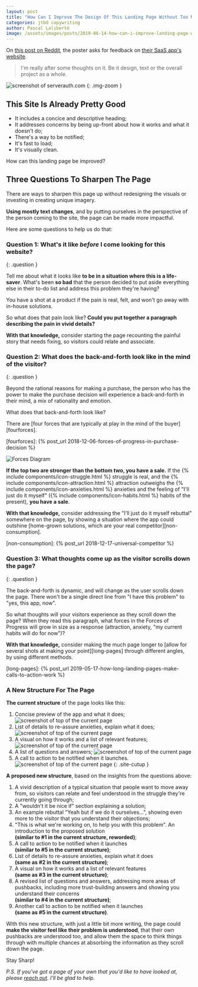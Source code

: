 ```yaml
---
layout: post
title: "How Can I Improve The Design Of This Landing Page Without Too Much Effort?"
categories: jtbd copywriting
author: Pascal Laliberté
image: /assets/images/posts/2019-06-14-how-can-i-improve-landing-page-without-too-much-effort.jpg
---
```


On [this post on Reddit][thread], the poster asks for feedback on [their SaaS app's website][site].

[thread]: https://www.reddit.com/r/SaaS/comments/bwgjld/launched_a_landing_page_for_our_new_saas_product/
[site]: https://serverauth.com

> I'm really after some thoughts on it. Be it design, text or the overall project as a whole.

![screenshot of serverauth.com](/assets/images/posts/2019-06-14-how-can-i-improve-landing-page-without-too-much-effort-01.jpg)
{: .img-zoom }

## This Site Is Already Pretty Good

* It includes a concice and descriptive heading;
* It addresses concerns by being up-front about how it works and what it doesn't do;
* There's a way to be notified;
* It's fast to load;
* It's visually clean.

How can this landing page be improved?

## Three Questions To Sharpen The Page

There are ways to sharpen this page up without redesigning the visuals or investing in creating unique imagery.

**Using mostly text changes**, and by putting ourselves in the perspective of the person coming to the site, the page can be made more impactful.

Here are some questions to help us do that:

### Question 1: **What's it like _before_ I come looking for this website?**
{: .question }

Tell me about what it looks like **to be in a situation where this is a life-saver**. What's been **so bad** that the person decided to put aside everything else in their to-do list and address this problem they're having?

You have a shot at a product if the pain is real, felt, and won't go away with in-house solutions.

So what does that pain look like? **Could you put together a paragraph describing the pain in vivid details?**

**With that knowledge,** consider starting the page recounting the painful story that needs fixing, so visitors could relate and associate.

### Question 2: **What does the back-and-forth look like in the mind of the visitor?**
{: .question }

Beyond the rational reasons for making a purchase, the person who has the power to make the purchase decision will experience a back-and-forth in their mind, a mix of rationality and emotion.

What does that back-and-forth look like?

There are [four forces that are typically at play in the mind of the buyer][fourforces].

[fourforces]: {% post_url 2018-12-06-forces-of-progress-in-purchase-decision %}

![Forces Diagram](/assets/images/posts/2018-12-06-forces-of-progress-diagram-01.svg)

**If the top two are stronger than the bottom two, you have a sale.** If the {% include components/icon-struggle.html %} struggle is real, and the {% include components/icon-attraction.html %} attraction outweighs the {% include components/icon-anxieties.html %} anxieties and the feeling of "I'll just do it myself" ({% include components/icon-habits.html %} habits of the present), **you have a sale**.

**With that knowledge,** consider addressing the "I'll just do it myself rebuttal" somewhere on the page, by showing a situation where the app could outshine [home-grown solutions, which are your real competitor][non-consumption].

[non-consumption]: {% post_url 2018-12-17-universal-competitor %}

### Question 3: **What thoughts come up as the visitor scrolls down the page?**
{: .question }

The back-and-forth is dynamic, and will change as the user scrolls down the page. There won't be a single direct line from "I have this problem" to "yes, this app, now".

So what thoughts will your visitors experience as they scroll down the page? When they read this paragraph, what forces in the Forces of Progress will grow in size as a response (attraction, anxiety, "my current habits will do for now")?

**With that knowledge,** consider making the much page longer to [allow for several shots at making your point][long-pages] through different angles, by using different methods.

[long-pages]: {% post_url 2019-05-17-how-long-landing-pages-make-calls-to-action-work %}

### A New Structure For The Page

**The current structure** of the page looks like this:

1. Concise preview of the app and what it does; ![screenshot of top of the current page](/assets/images/posts/2019-06-14-how-can-i-improve-landing-page-without-too-much-effort-current-site-slice-1.jpg)
2. List of details to re-assure anxieties, explain what it does; ![screenshot of top of the current page](/assets/images/posts/2019-06-14-how-can-i-improve-landing-page-without-too-much-effort-current-site-slice-2.jpg)
3. A visual on how it works and a list of relevant features; ![screenshot of top of the current page](/assets/images/posts/2019-06-14-how-can-i-improve-landing-page-without-too-much-effort-current-site-slice-3.jpg)
4. A list of questions and answers; ![screenshot of top of the current page](/assets/images/posts/2019-06-14-how-can-i-improve-landing-page-without-too-much-effort-current-site-slice-4.jpg)
5. A call to action to be notified when it launches. ![screenshot of top of the current page](/assets/images/posts/2019-06-14-how-can-i-improve-landing-page-without-too-much-effort-current-site-slice-5.jpg)
{: .site-cutup }

**A proposed new structure**, based on the insights from the questions above:

1. A vivid description of a typical situation that people want to move away from, so visitors can relate and feel understood in the struggle they're currently going through;
2. A "wouldn't it be nice if" section explaining a solution;
3. An example rebuttal "Yeah but if we do it ourselves...", showing even more to the visitor that you understand their objections;
4. "This is what we're working on, to help you with this problem". An introduction to the proposed solution <br>**(similar to #1 in the current structure, reworded)**;
5. A call to action to be notified when it launches <br>**(similar to #5 in the current structure)**;
6. List of details to re-assure anxieties, explain what it does <br>**(same as #2 in the current structure)**;
7. A visual on how it works and a list of relevant features <br>**(same as #3 in the current structure)**;
8. A revised list of questions and answers, addressing more areas of pushbacks, including more trust-building answers and showing you understand their concerns <br>**(similar to #4 in the current structure)**;
9. Another call to action to be notified when it launches <br>**(same as #5 in the current structure)**.

With this new structure, with just a little bit more writing, the page could **make the visitor feel like their problem is understood**, that their own pushbacks are understood too, and allow them the space to think things through with multiple chances at absorbing the information as they scroll down the page.

Stay Sharp!

_P.S. If you've got a page of your own that you'd like to have looked at, please [reach out](mailto:pascal@pascallaliberte.me). I'll be glad to help._
